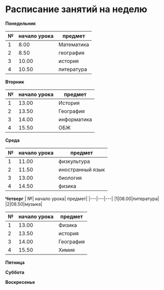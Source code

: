 # Расписание занятий на неделю

**Понедельник**

| №| начало урока| предмет|
|---|---|---|
|1|8.00|Математика|
|2|8.50|география|
|3|10.00|история|
|4|10.50|литература|



**Вторник**

| №| начало урока| предмет|
|---|---|---|
|1|13.00|История|
|2|13.50|География|
|3|14.00|информатика|
|4|15.50|ОБЖ|

**Среда**

| №| начало урока| предмет|
|---|---|---|
|1|11.00|физкультура|
|2|11.50|иностранный язык|
|3|13.00|биология|
|4|14.50|физика|

**Четверг**
| №| начало урока| предмет|
|---|---|---|
|1|08.00|литература|
|2|08.50|музыка|



| №| начало урока| предмет|
|---|---|---|
|1|13.00|Физика|
|2|13.50|история|
|3|14.00|География|
|4|15.50|Химия|

**Пятница**

**Суббота**

**Воскресенье**